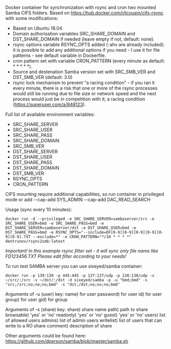Docker container for synchronization with rsync and cron two mounted Samba CIFS folders.
Based on https://hub.docker.com/r/tcousin/cifs-rsync with some modifications:
- Based on Ubuntu 18.04.
- Domain authorisation variables SRC_SHARE_DOMAIN and DST_SHARE_DOMAIN if needed (leave empty if not, default: none).
- rsync options variable RSYNC_OPTS added (-ahv are already included): it is possible to add any additional options if you need - I use it for file patterns - see default variable in Dockerfile.
- cron pattern set with variable CRON_PATTERN (every minute as default: * * * * *).
- Source and destenation Samba version set with SRC_SMB_VER and DST_SMB_VER (default: 3.0)
- rsync lock mechanism to prevent "a racing condition" - if you ran it every minute, there is a risk that one or more of the rsync processes would still be running due to file size or network speed and the next process would just be in competition with it; a racing condition (https://superuser.com/a/848123).

Full list of available environment variables:
- SRC_SHARE_SERVER
- SRC_SHARE_USER
- SRC_SHARE_PASS
- SRC_SHARE_DOMAIN
- SRC_SMB_VER
- DST_SHARE_SERVER
- DST_SHARE_USER
- DST_SHARE_PASS
- DST_SHARE_DOMAIN
- DST_SMB_VER
- RSYNC_OPTS
- CRON_PATTERN

CIFS mounting require additional capabilities, so run container in privileged mode or add --cap-add SYS_ADMIN --cap-add DAC_READ_SEARCH

Usage (sync every 10 minutes):
```
docker run -d --privileged -e SRC_SHARE_SERVER=sambaserver/src -e SRC_SHARE_USER=bmd -e SRC_SHARE_PASS=bmd -e DST_SHARE_SERVER=sambaserver/dst -e DST_SHARE_USER=bmd -e DST_SHARE_PASS=bmd -e RSYNC_OPTS="--include=DF[0-9][0-9][0-9][0-9][0-9][0-9].TXT --exclude=*" -e CRON_PATTERN="*/10 * * * *" dentrunov/rsync2smb:latest
```
*Important! In this example rsync filter set - it will sync only file name like FD123456.TXT Please edit filter according to your needs!*

To run test SAMBA server you can use sixeyed/samba container:
```
docker run -p 139:139 -p 445:445 -p 137:137/udp -p 138:138/udp -v ~/src/:/src -v ~/dst/:/dst -d sixeyed/samba -p -u "bmd;bmd" -s "src;/src;no;no;no;bmd" -s "dst;/dst;no;no;no;bmd"
```

Arguments of -u (user) key:
  name) for user
  password) for user
  id) for user
  group) for user
  gid) for group

Arguments of -s (share) key:
  share) share name
  path) path to share
  browsable) 'yes' or 'no'
  readonly) 'yes' or 'no'
  guest) 'yes' or 'no'
  users) list of allowed users
  admins) list of admin users
  writelist) list of users that can write to a RO share
  comment) description of share

Other arguments could be found here: https://github.com/dperson/samba/blob/master/samba.sh



